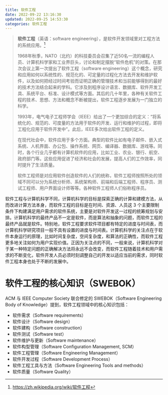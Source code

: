 ```yaml
---
title: 软件工程
date: 2022-09-22 13:16:30
updated: 2022-09-25 14:53:30
categories: 软件工程
---
```


> **软件工程**（英语：software engineering），是软件开发领域里对工程方法的系统应用。[^1]
>
> 1968年秋季，NATO（北约）的科技委员会召集了近50名一流的编程人员、计算机科学家和工业界巨头，讨论和制定摆脱“软件危机”的对策。在那次会议上第一次提出了软件工程（software engineering）这个概念，研究和应用如何以系统性的、规范化的、可定量的过程化方法去开发和维护软件，以及如何把经过时间考验而证明正确的管理技术和当前能够得到的最好的技术方法结合起来的学科。它涉及到程序设计语言、数据库、软件开发工具、系统平台、标准、设计模式等方面。其后的几十年里，各种有关软件工程的技术、思想、方法和概念不断被提出，软件工程逐步发展为一门独立的科学。
>
> 1993年，电气电子工程师学会（IEEE）给出了一个更加综合的定义：“将系统化的、规范的、可度量的方法用于软件的开发、运行和维护的过程，即将工程化应用于软件开发中”。此后，IEEE多次给出软件工程的定义。
>
> 在现代社会中，软件应用于多个方面。典型的软件比如有电子邮件、嵌入式系统、人机界面、办公包、操作系统、网页、编译器、数据库、游戏等。同时，各个行业几乎都有计算机软件的应用，比如工业、农业、银行、航空、政府部门等。这些应用促进了经济和社会的发展，提高人们的工作效率，同时提升了生活质量。
>
> 软件工程师是对应用软件创造软件的人们的统称，软件工程师按照所处的领域不同可以分为系统分析师、系统架构师、前端和后端工程师、程序员、测试工程师、用户界面设计师等等。各种软件工程师人们俗称程序员。

软件工程与计算机科学不同，计算机科学的目标是探索正确的计算和建模方法，从而改进计算方法本身，而软件工程的目标是在时间、资源、人员这 3 个主要限制条件下构建满足用户需求的软件系统，主要是对软件开发这一过程的统筹规划与安排。计算机科学的最终产品不一定是软件，而是算法和抽象的问题，而软件工程的最终产品就是软件。特别地，软件工程要求软件项目都有特定的进度与时间表，而计算机科学研究项目一般不具有设置的进度与时间表。计算机科学的关注点在于软件本身运行的原理，比如时间复杂度，空间复杂度，和算法的正确性，而软件工程更多地关注如何为用户实现价值。正因为关注点的不同，一般来说，计算机科学对于某一种特定问题的正确解决方法将永远不会改变，而软件工程随着技术和用户需求的不断变化，软件开发人员必须时刻调整自己的开发以适应当前的需求，同时软件工程本身也处于不断的发展中。

# 软件工程的核心知识（SWEBOK）

ACM 与 IEEE Computer Society 联合修定的 SWEBOK（Software Engineering Body of Knowledge）提到，软件工程领域中的核心知识包括：
- 软件需求（Software requirements）
- 软件设计（Software design）
- 软件建构（Software construction）
- 软件测试（Software test）
- 软件维护与更新（Software maintenance）
- 软件构型管理（Software Configuration Management, SCM）
- 软件工程管理（Software Engineering Management）
- 软件开发过程（Software Development Process）
- 软件工程工具与方法（Software Engineering Tools and methods）
- 软件质量（Software Quality）

[^1]: <https://zh.wikipedia.org/wiki/软件工程>